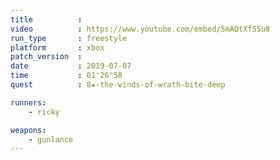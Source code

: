 ```yaml
---
title          :
video          : https://www.youtube.com/embed/SmAQtXfS5u8
run_type       : freestyle
platform       : xbox
patch_version  :
date           : 2019-07-07
time           : 01'26"58
quest          : 8★-the-winds-of-wrath-bite-deep

runners:
    - ricky

weapons:
    - gunlance
---
```

